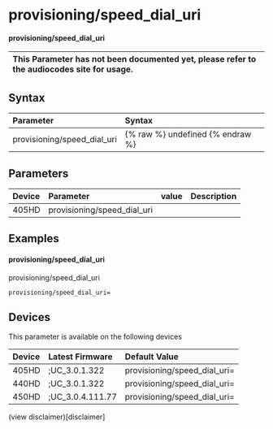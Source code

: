 ﻿---
description: provisioning/speed_dial_uri
search:
    keywords: ['provisioning','speed_dial_uri']
---

# provisioning/speed_dial_uri

#### provisioning/speed_dial_uri


| This Parameter has not been documented yet, please refer to the audiocodes site for usage.  |
| :--- |

## Syntax
| Parameter | Syntax |
| :--- | :--- |
|provisioning/speed_dial_uri | {% raw %} undefined {% endraw %} |

## Parameters
|Device|Parameter|value|Description|
|:---|:---|:---|:---|
| 405HD | provisioning/speed_dial_uri |  |  |

## Examples
#### provisioning/speed_dial_uri

provisioning/speed_dial_uri

```
provisioning/speed_dial_uri=
```

## Devices
This parameter is available on the following devices

| Device | Latest Firmware | Default Value |
|:---|:---|:---|
| 405HD | ;UC_3.0.1.322 | provisioning/speed_dial_uri= 
| 440HD | ;UC_3.0.1.322 | provisioning/speed_dial_uri= 
| 450HD | ;UC_3.0.4.111.77 | provisioning/speed_dial_uri= 

(view disclaimer)[disclaimer]
